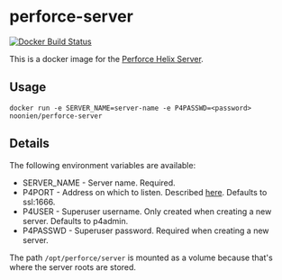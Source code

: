 perforce-server
===============
[![Docker Build Status](http://hubstatus.container42.com/noonien/perforce-server)](https://registry.hub.docker.com/u/noonien/perforce-server)

This is a docker image for the [Perforce Helix Server](http://www.perforce.com/).

Usage
-----

    docker run -e SERVER_NAME=server-name -e P4PASSWD=<password> noonien/perforce-server

Details
-------
The following environment variables are available:

  - SERVER_NAME - Server name. Required.
  - P4PORT - Address on which to listen. Described [here](http://www.perforce.com/perforce/doc.current/manuals/cmdref/P4PORT.html). Defaults to ssl:1666.
  - P4USER - Superuser username. Only created when creating a new server. Defaults to p4admin.
  - P4PASSWD - Superuser password. Required when creating a new server.

The path `/opt/perforce/server` is mounted as a volume because that's where the server roots are stored.
